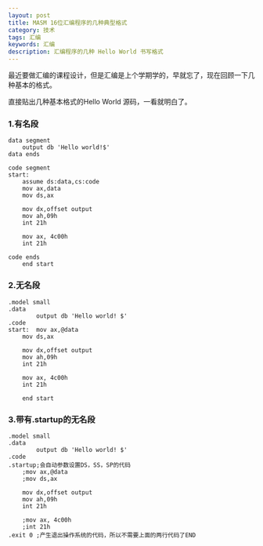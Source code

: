 ```yaml
---
layout: post
title: MASM 16位汇编程序的几种典型格式
category: 技术
tags: 汇编
keywords: 汇编
description: 汇编程序的几种 Hello World 书写格式
---
```


最近要做汇编的课程设计，但是汇编是上个学期学的，早就忘了，现在回顾一下几种基本的格式。

直接贴出几种基本格式的Hello World 源码，一看就明白了。

### 1.有名段

```Assembly
data segment
    output db 'Hello world!$'
data ends

code segment
start:
    assume ds:data,cs:code
    mov ax,data
    mov ds,ax

    mov dx,offset output
    mov ah,09h
    int 21h

    mov ax, 4c00h
    int 21h

code ends
    end start
```

### 2.无名段

```Assembly
.model small
.data
        output db 'Hello world! $'
.code
start:  mov ax,@data
    mov ds,ax

    mov dx,offset output
    mov ah,09h
    int 21h

    mov ax, 4c00h
    int 21h

    end start
```

### 3.带有.startup的无名段

```Assembly
.model small
.data
        output db 'Hello world! $'
.code
.startup;会自动参数设置DS，SS，SP的代码
    ;mov ax,@data
    ;mov ds,ax

    mov dx,offset output
    mov ah,09h
    int 21h

    ;mov ax, 4c00h
    ;int 21h
.exit 0 ;产生退出操作系统的代码，所以不需要上面的两行代码了END
```